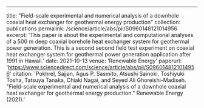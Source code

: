 ---
title: "Field-scale experimental and numerical analysis of a downhole coaxial heat exchanger for geothermal energy production"
collection: publications
permalink: /science/article/abs/pii/S0960148121014956
excerpt: 'This paper is about the experimental and computational analyses of a 500 m deep coaxial borehole heat exchanger system for geothermal power generation. This is a second second field test experiment on coaxial heat exchanger system for geothermal power generation application after 1991 in Hawaii.'
date: 2021-10-13
venue: 'Renewable Energy'
paperurl: 'https://www.sciencedirect.com/science/article/abs/pii/S0960148121014956'
citation: 'Pokhrel, Sajjan, Agus P. Sasmito, Atsushi Sainoki, Toshiyuki Tosha, Tatsuya Tanaka, Chiaki Nagai, and Seyed Ali Ghoreishi-Madiseh. "Field-scale experimental and numerical analysis of a downhole coaxial heat exchanger for geothermal energy production." Renewable Energy (2021).'